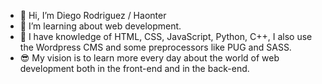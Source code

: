- 👋 Hi, I’m Diego Rodriguez / Haonter
- 👀 I’m learning about web development.
- 🧠 I have knowledge of HTML, CSS, JavaScript, Python, C++, I also use the Wordpress CMS and some preprocessors like PUG and SASS.
- 😎 My vision is to learn more every day about the world of web development both in the front-end and in the back-end.
